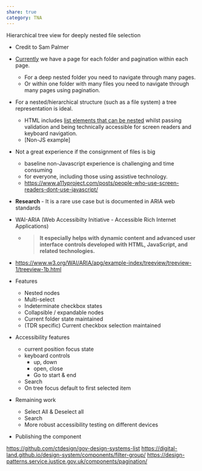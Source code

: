 ```yaml
---
share: true
category: TNA
---
```


Hierarchical tree view for deeply nested file selection

- Credit to Sam Palmer

- [Currently](https://tdr-prototype.herokuapp.com/metadata/descriptive-metadata/file-level#page-1) we have a page for each folder and pagination within each page. 
	- For a deep nested folder you need to navigate through many pages. 
	- Or within one folder with many files you need to navigate through many pages using pagination.

- For a nested/hierarchical structure (such as a file system) a tree representation is ideal.
	- HTML includes [list elements that can be nested](https://i.stack.imgur.com/rqAiC.jpg) whilst passing validation and being technically accessible for screen readers and keyboard navigation. 
	- [Non-JS example]

- Not a great experience if the consignment of files is big
	- baseline non-Javascript experience is challenging and time consuming
	- for everyone, including those using assistive technology.  	
	- https://www.a11yproject.com/posts/people-who-use-screen-readers-dont-use-javascript/

- **Research** - It is a rare use case but is documented in ARIA web standards 
- WAI-ARIA (Web Accessibilty Initiative - Accessible Rich Internet Applications)
	- > **It especially helps with dynamic content and advanced user interface controls developed with HTML, JavaScript, and related technologies.**
- https://www.w3.org/WAI/ARIA/apg/example-index/treeview/treeview-1/treeview-1b.html

- Features
	- Nested nodes
	- Multi-select
	- Indeterminate checkbox states
	- Collapsible / expandable nodes
	- Current folder state maintained
	- (TDR specific) Current checkbox selection maintained 

- Accessibility features 
	- current position focus state
	- keyboard controls
		- up, down 
		- open, close
		- Go to start & end
	- Search
	- On tree focus default to first selected item

- Remaining work
	- Select All & Deselect all
	- Search
	- More robust accessibility testing on different devices

- Publishing the component 

https://github.com/ctdesign/gov-design-systems-list
https://digital-land.github.io/design-system/components/filter-group/
https://design-patterns.service.justice.gov.uk/components/pagination/
